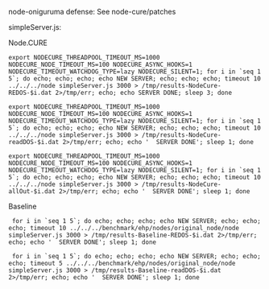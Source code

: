 node-oniguruma defense: See node-cure/patches

simpleServer.js:

  Node.CURE

    export NODECURE_THREADPOOL_TIMEOUT_MS=1000 NODECURE_NODE_TIMEOUT_MS=100 NODECURE_ASYNC_HOOKS=1 NODECURE_TIMEOUT_WATCHDOG_TYPE=lazy NODECURE_SILENT=1; for i in `seq 1 5`; do echo; echo; echo; echo NEW SERVER; echo; echo; echo; timeout 10 ../../../node simpleServer.js 3000 > /tmp/results-NodeCure-REDOS-$i.dat 2>/tmp/err; echo; echo SERVER DONE; sleep 3; done

    export NODECURE_THREADPOOL_TIMEOUT_MS=1000 NODECURE_NODE_TIMEOUT_MS=100 NODECURE_ASYNC_HOOKS=1 NODECURE_TIMEOUT_WATCHDOG_TYPE=lazy NODECURE_SILENT=1; for i in `seq 1 5`; do echo; echo; echo; echo NEW SERVER; echo; echo; echo; timeout 10 ../../../node simpleServer.js 3000 > /tmp/results-NodeCure-readDOS-$i.dat 2>/tmp/err; echo; echo '  SERVER DONE'; sleep 1; done

    export NODECURE_THREADPOOL_TIMEOUT_MS=1000 NODECURE_NODE_TIMEOUT_MS=100 NODECURE_ASYNC_HOOKS=1 NODECURE_TIMEOUT_WATCHDOG_TYPE=lazy NODECURE_SILENT=1; for i in `seq 1 5`; do echo; echo; echo; echo NEW SERVER; echo; echo; echo; timeout 10 ../../../node simpleServer.js 3000 > /tmp/results-NodeCure-allOut-$i.dat 2>/tmp/err; echo; echo '  SERVER DONE'; sleep 1; done

  Baseline

     for i in `seq 1 5`; do echo; echo; echo; echo NEW SERVER; echo; echo; echo; timeout 10 ../../../benchmark/ehp/nodes/original_node/node simpleServer.js 3000 > /tmp/results-Baseline-REDOS-$i.dat 2>/tmp/err; echo; echo '  SERVER DONE'; sleep 1; done

     for i in `seq 1 5`; do echo; echo; echo; echo NEW SERVER; echo; echo; echo; timeout 5 ../../../benchmark/ehp/nodes/original_node/node simpleServer.js 3000 > /tmp/results-Baseline-readDOS-$i.dat 2>/tmp/err; echo; echo '  SERVER DONE'; sleep 1; done
